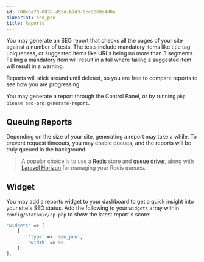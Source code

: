 ```yaml
---
id: 700c8a78-0878-455d-b7d3-6cc2660c4d0a
blueprint: seo_pro
title: Reports
---
```

You may generate an SEO report that checks all the pages of your site against a number of tests. The tests include mandatory items like title tag uniqueness, or suggested items like URLs being no more than 3 segments. Failing a mandatory item will result in a fail where failing a suggested item will result in a warning.

Reports will stick around until deleted, so you are free to compare reports to see how you are progressing.

You may generate a report through the Control Panel, or by running `php please seo-pro:generate-report`.

## Queuing Reports

Depending on the size of your site, generating a report may take a while. To prevent request timeouts, you may enable queues, and the reports will be truly queued in the background.

> A popular choice is to use a [Redis](https://laravel.com/docs/11.x/redis) store and [queue driver](https://laravel.com/docs/11.x/queues#driver-prerequisites), along with [Laravel Horizon](https://laravel.com/docs/11.x/queues#driver-prerequisites) for managing your Redis queues.

## Widget

You may add a reports widget to your dashboard to get a quick insight into your site's SEO status. Add the following to your `widgets` array within `config/statamic/cp.php` to show the latest report's score:

```php
'widgets' => [
    [
        'type' => 'seo_pro',
        'width' => 50,
    ]
],
```